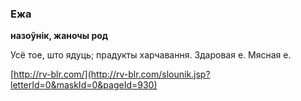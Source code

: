 ### Ежа
**назоўнік, жаночы род**

Усё тое, што ядуць; прадукты харчавання. Здаровая е. Мясная е.

<a rel="author">[http://rv-blr.com/](http://rv-blr.com/slounik.jsp?letterId=0&maskId=0&pageId=930)</a>
